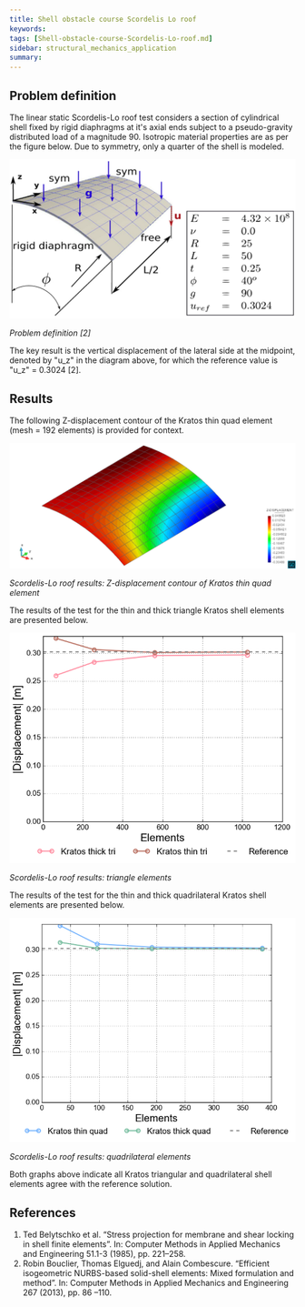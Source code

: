 ```yaml
---
title: Shell obstacle course Scordelis Lo roof
keywords: 
tags: [Shell-obstacle-course-Scordelis-Lo-roof.md]
sidebar: structural_mechanics_application
summary: 
---
```


## Problem definition
The linear static Scordelis-Lo roof test considers a section of cylindrical shell fixed by rigid diaphragms at it's axial ends subject to a pseudo-gravity distributed load of a magnitude 90. Isotropic material properties are as per the figure below. Due to symmetry, only a quarter of the shell is modeled. 

<img src="https://raw.githubusercontent.com/KratosMultiphysics/Documentation/master/Wiki_files/Application_cases/Shell_obstacle_course_scordelis_lo_roof/scordelis_lo_problem_setup.PNG" width="600">

_Problem definition [2]_

The key result is the vertical displacement of the lateral side at the midpoint, denoted by "u_z" in the diagram above, for which the reference value is "u_z" = 0.3024 [2].

## Results
The following Z-displacement contour of the Kratos thin quad element (mesh = 192 elements) is provided for context.

![Scordelis Lo displacement contour.](https://raw.githubusercontent.com/KratosMultiphysics/Documentation/master/Wiki_files/Application_cases/Shell_obstacle_course_scordelis_lo_roof/scordelis_lo_contour.png)

_Scordelis-Lo roof results: Z-displacement contour of Kratos thin quad element_

The results of the test for the thin and thick triangle Kratos shell elements are presented below.

<img src="https://raw.githubusercontent.com/KratosMultiphysics/Documentation/master/Wiki_files/Application_cases/Shell_obstacle_course_scordelis_lo_roof/scordelis_structured_tri_results_kratos.png" width="600">

_Scordelis-Lo roof results: triangle elements_

The results of the test for the thin and thick quadrilateral Kratos shell elements are presented below.

<img src="https://raw.githubusercontent.com/KratosMultiphysics/Documentation/master/Wiki_files/Application_cases/Shell_obstacle_course_scordelis_lo_roof/scordelis_structured_quad_results_kratos.png" width="600">

_Scordelis-Lo roof results: quadrilateral elements_

Both graphs above indicate all Kratos triangular and quadrilateral shell elements agree with the reference solution. 

## References
1. Ted Belytschko et al. “Stress projection for membrane and shear locking in shell finite elements”. In: Computer Methods in Applied Mechanics and Engineering 51.1-3 (1985), pp. 221–258.
2. Robin Bouclier, Thomas Elguedj, and Alain Combescure. “Efficient isogeometric NURBS-based solid-shell elements: Mixed formulation and method”. In: Computer Methods in Applied Mechanics and Engineering 267 (2013), pp. 86 –110.
